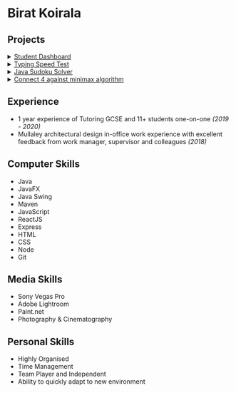 # Birat Koirala

## Projects

<details>
<summary><a href = "https://github.com/biratkk/StudyDashBoard">Student Dashboard<a></summary>

<h3>Objective</h3>
A visibly simple application to help a student with their basic utility tasks.

<h3>Features:</h3>
<ul>
<li>Calculator</li>
<li>Dictionary</li>
<li>Notes</li>
<li>Timer</li>
<li>Whiteboard</li>
<li>Slider GUI to switch between actions</li>
</ul>

<h3>Languages and/or Libraries used</h3>
<ul>
<li>Java (backend)</li>
<li>JavaFX (frontend)</li>
</ul>
</details>


<details>
<summary><a href = "https://github.com/biratkk/Typing-Speed-Test">Typing Speed Test<a></summary>

<h3>Objective</h3>
A web app to measure typing speed.

<h3>Features:</h3>
<ul>
<li>Measures typing speed</li>
<li>Integrated dark and light mode</li>
</ul>

<h3>Languages and/or Libraries used</h3>
<ul>
<li>HTML</li>
<li>Vanilla JavaScript</li>
<li>CSS</li>
</ul>
</details> 


<details>
<summary><a href = "https://github.com/biratkk/JavaSudokuSolver">Java Sudoku Solver<a></summary>

<h3>Objective</h3>
A sudoku solver which utilises a backtracking algorithm to visibly solve sudoku puzzles.

<h3>Features:</h3>
<ul>
<li>Obtains and displays a random sudoku puzzle</li>
<li>Solves the random sudoku puzzle</li>
<li>Each number gets a colour when being completed; Red(for not completed yet), Green(for completed), White(for not attempted yet)</li>
</ul>

<h3>Languages and/or Libraries used</h3>
<ul>
<li>Java (backend)</li>
<li>JavaSwing (frontend)</li>
</ul>
</details>

<details>
<summary></summary>
<summary><a href = "https://github.com/biratkk/connect4">Connect 4 against minimax algorithm<a></summary>


<h3>Objective</h3>
A connect4 game which allows a PvE(player vs environment) mode and PvP(player vs player) mode.

<h3>Features:</h3>
<ul>
<li>PvP Game Mode</li>
<li>PvE Game Mode with implementation of minimax algorithm</li>
<li>Difficulty can be selected in PvE</li>
<li>Concurrency (Server can host more than one game at a time)</li>
</ul>

<h3>Languages and/or Libraries used</h3>
Frontend:
<ul>
<li>ReactJS</li>
<li>HTML</li>
<li>CSS</li>
</ul>
Backend:
<ul>
<li>Node</li>
<li>ExpressJS</li>
</ul>
</details>  

## Experience
- 1 year experience of Tutoring GCSE and 11+ students one-on-one *(2019 - 2020)*
- Mullaley architectural design in-office work experience with excellent feedback from work manager, supervisor and colleagues *(2018)*

## Computer Skills
- Java
- JavaFX
- Java Swing
- Maven
- JavaScript
- ReactJS
- Express
- HTML
- CSS
- Node
- Git

## Media Skills
- Sony Vegas Pro
- Adobe Lightroom
- Paint.net
- Photography & Cinematography

## Personal Skills
- Highly Organised
- Time Management
- Team Player and Independent
- Ability to quickly adapt to new environment

